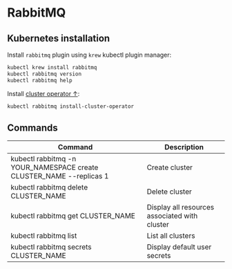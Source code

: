 # RabbitMQ

## Kubernetes installation

Install `rabbitmq` plugin using `krew` kubectl plugin manager:

```bash
kubectl krew install rabbitmq
kubectl rabbitmq version
kubectl rabbitmq help
```

Install [cluster operator ↑](https://www.rabbitmq.com/kubernetes/operator/operator-overview.html):

```bash
kubectl rabbitmq install-cluster-operator
```

## Commands

| Command                                                             | Description                                   |
| ------------------------------------------------------------------- | --------------------------------------------- |
| kubectl rabbitmq -n YOUR_NAMESPACE create CLUSTER_NAME --replicas 1 | Create cluster                                |
| kubectl rabbitmq delete CLUSTER_NAME                                | Delete cluster                                |
| kubectl rabbitmq get CLUSTER_NAME                                   | Display all resources associated with cluster |
| kubectl rabbitmq list                                               | List all clusters                             |
| kubectl rabbitmq secrets CLUSTER_NAME                               | Display default user secrets                  |
